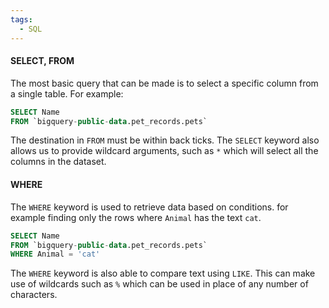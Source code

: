 ```yaml
---
tags:
  - SQL
---
```

#### SELECT, FROM
The most basic query that can be made is to select a specific column from a single table. For example: 
```SQL
SELECT Name
FROM `bigquery-public-data.pet_records.pets`
```

The destination in `FROM` must be within back ticks. 
The `SELECT` keyword also allows us to provide wildcard arguments, such as `*` which will select all the columns in the dataset. 
#### WHERE
The `WHERE` keyword is used to retrieve data based on conditions. for example finding only the rows where `Animal` has the text `cat`. 
```SQL
SELECT Name
FROM `bigquery-public-data.pet_records.pets`
WHERE Animal = 'cat'
```

The `WHERE` keyword is also able to compare text using `LIKE`. This can make use of wildcards such as `%` which can be used in place of any number of characters.  